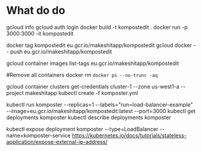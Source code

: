 What do do
===========

gcloud info
gcloud auth login
docker build -t kompostedit .
docker run -p 3000:3000 -it kompostedit

docker tag kompostedit eu.gcr.io/makeshitapp/kompostedit
gcloud docker -- push eu.gcr.io/makeshitapp/kompostedit

gcloud container images list-tags eu.gcr.io/makeshitapp/kompostedit



#Remove all containers
docker rm `docker ps --no-trunc -aq`


gcloud container clusters get-credentials cluster-1 --zone us-west1-a --project makeshitapp
kubectl create -f komposter.yml


kubectl run komposter --replicas=1 --labels="run=load-balancer-example" --image=eu.gcr.io/makeshitapp/kompostedit:latest  --port=3000
kubectl get deployments komposter
kubectl describe deployments komposter

kubectl expose deployment komposter --type=LoadBalancer --name=komposter-service
https://kubernetes.io/docs/tutorials/stateless-application/expose-external-ip-address/